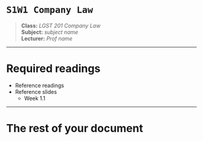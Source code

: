 # `S1W1 Company Law`

> **Class:** *LGST 201 Company Law*  
> **Subject:** *subject name*  
> **Lecturer:** *Prof name*  

---

# Required readings

* Reference readings
* Reference slides 
    * Week 1.1 

---

# The rest of your document
